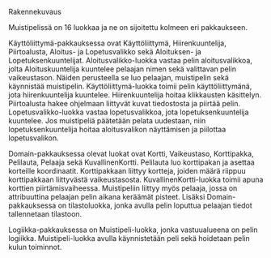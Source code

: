
Rakennekuvaus

Muistipelissä on 16 luokkaa ja ne on sijoitettu kolmeen eri pakkaukseen.

Käyttöliittymä-pakkauksessa ovat Käyttöliittymä, Hiirenkuuntelija, Piirtoalusta, Aloitus- ja Lopetusvalikko sekä Aloituksen- ja Lopetuksenkuuntelijat. Aloitusvalikko-luokka vastaa pelin aloitusvalikkoa, jolta Aloituskuuntelija kuuntelee pelaajan nimen sekä valittavan pelin vaikeustason. Näiden perusteella se luo pelaajan, muistipelin sekä käynnistää muistipelin. Käyttöliittymä-luokka toimii pelin käyttöliittymänä, jota hiirenkuuntelija kuuntelee. Hiirenkuuntelija hoitaa klikkausten käsittelyn. Piirtoalusta hakee ohjelmaan liittyvät kuvat tiedostosta ja piirtää pelin. Lopetusvalikko-luokka vastaa lopetusvalikkoa, jota lopetuksenkuuntelija kuuntelee. Jos muistipeliä päätetään pelata uudestaan, niin lopetuksenkuuntelija hoitaa aloitusvalikon näyttämisen ja piilottaa lopetusvalikon.

Domain-pakkauksessa olevat luokat ovat Kortti, Vaikeustaso, Korttipakka, Pelilauta, Pelaaja sekä KuvallinenKortti. Pelilauta luo korttipakan ja asettaa korteille koordinaatit. Korttipakkaan liittyy kortteja, joiden määrä riippuu korttipakkaan liittyvästä vaikeustasosta. KuvallinenKortti-luokka toimii apuna korttien piirtämisvaiheessa. Muistipeliin liittyy myös pelaaja, jossa on attribuuttina pelaajan pelin aikana keräämät pisteet. Lisäksi Domain-pakkauksessa on tilastoluokka, jonka avulla pelin loputtua pelaajan tiedot tallennetaan tilastoon.

Logiikka-pakkauksessa on Muistipeli-luokka, jonka vastuualueena on pelin logiikka. Muistipeli-luokka avulla käynnistetään peli sekä hoidetaan pelin kulun toiminnot.
